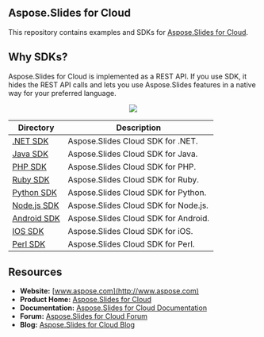 ## Aspose.Slides for Cloud
This repository contains examples and SDKs for [Aspose.Slides for Cloud](http://www.aspose.com/cloud/powerpoint-api.aspx).

## Why SDKs?
Aspose.Slides for Cloud is implemented as a REST API. If you use SDK, it hides the REST API calls and lets you use Aspose.Slides features in a native way for your preferred language.

<p align="center">
  <a title="Download complete Aspose.Slides for Cloud source code" href="https://github.com/asposeslides/Aspose_Slides_Cloud/archive/master.zip">
	<img src="https://raw.github.com/AsposeExamples/java-examples-dashboard/master/images/downloadZip-Button-Large.png" />
  </a>
</p>

Directory | Description
--------- | -----------
[.NET SDK](SDKs/Aspose.Slides-Cloud-SDK-for-.NET)  | Aspose.Slides Cloud SDK for .NET.
[Java SDK](SDKs/Aspose.Slides-Cloud-SDK-for-Java)  |  Aspose.Slides Cloud SDK for Java.
[PHP SDK](SDKs/Aspose.Slides-Cloud-SDK-for-PHP)  | Aspose.Slides Cloud SDK for PHP.
[Ruby SDK](SDKs/Aspose.Slides-Cloud-SDK-for-Ruby)  | Aspose.Slides Cloud SDK for Ruby.
[Python SDK](SDKs/Aspose.Slides-Cloud-SDK-for-Python)  | Aspose.Slides Cloud SDK for Python.
[Node.js SDK](SDKs/Aspose.Slides-Cloud-SDK-for-NodeJS)  | Aspose.Slides Cloud SDK for Node.js.
[Android SDK](SDKs/Aspose.Slides-Cloud-SDK-for-Android) | Aspose.Slides Cloud SDK for Android.
[IOS SDK](SDKs/Aspose.Slides-Cloud-SDK-for-ObjectiveC)  | Aspose.Slides Cloud SDK for iOS.
[Perl SDK](SDKs/Aspose.Slides-Cloud-SDK-for-Perl)  | Aspose.Slides Cloud SDK for Perl.
## Resources

+ **Website:** [www.aspose.com](http://www.aspose.com)
+ **Product Home:** [Aspose.Slides for Cloud](http://www.aspose.com/cloud/powerpoint-api.aspx)
+ **Documentation:** [Aspose.Slides for Cloud Documentation](http://www.aspose.com/docs/display/slidescloud/Home)
+ **Forum:** [Aspose.Slides for Cloud Forum](http://www.aspose.com/community/forums/aspose.slides-product-family/75/showforum.aspx)
+ **Blog:** [Aspose.Slides for Cloud Blog](http://www.aspose.com/blogs/aspose-products/aspose-slides-product-family.html)
